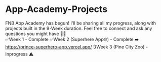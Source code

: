 # App-Academy-Projects
FNB App Academy has begun! I'll be sharing all my progress, along with projects built in the 9-Week duration. Feel free to connect and ask any questions you might have 👍🏾<br>
✅Week 1 - Complete
✅Week 2 (Superhere App🌐) - Complete ➡️ https://prince-superhero-app.vercel.app/
🔃Week 3 (Pine City Zoo) - Inprogress ⚠️

